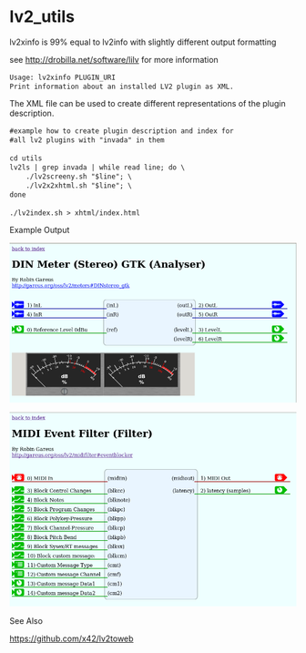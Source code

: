 lv2_utils
=========

lv2xinfo is 99% equal to lv2info with slightly different output formatting

see http://drobilla.net/software/lilv for more information

```
Usage: lv2xinfo PLUGIN_URI
Print information about an installed LV2 plugin as XML.
```

The XML file can be used to create different representations of the plugin description.

```
#example how to create plugin description and index for
#all lv2 plugins with "invada" in them

cd utils
lv2ls | grep invada | while read line; do \
	./lv2screeny.sh "$line"; \
	./lv2x2xhtml.sh "$line"; \
done

./lv2index.sh > xhtml/index.html

```

Example Output

![output example 1](examples/ex1.png?raw=true)

![output example 2](examples/ex2.png?raw=true)

See Also

https://github.com/x42/lv2toweb

